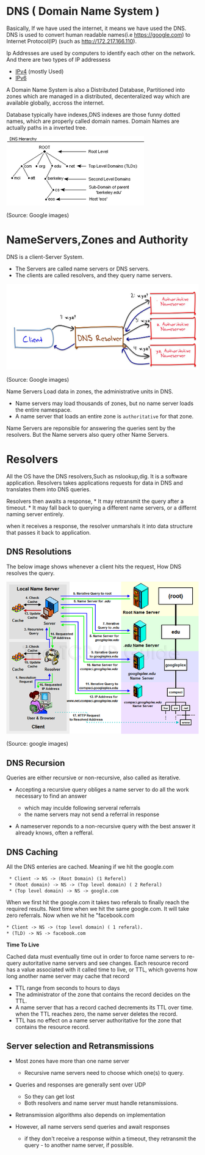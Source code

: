 # DNS ( Domain Name System ) 

   Basically, If we have used the internet, it means we have used the DNS. DNS is used to convert human readable names(i.e https://google.com) to Internet Protocol(IP) (such as http://172.217.166.110).
   
   Ip Addresses are used by computers to identify each other on the network. And there are two types of IP addressess
   
   * [IPv4](https://en.wikipedia.org/wiki/IPv4) (mostly Used)   
   * [IPv6](https://en.wikipedia.org/wiki/IPv6)
   
  
   A Domain Name System is also a Distributed Database, Partitioned into zones which are managed in a distributed, decenteralized way which are available globally, accross the internet.
   
   Database typically have indexes,DNS indexes are those funny dotted names, which are properly called domain names. Domain Names are actually paths in a inverted tree.
   
   ![DNS Tree](https://github.com/DevOpsStuff/Networking/blob/master/dns-hierarchy.gif)
   
   (Source: Google images)
   
 # NameServers,Zones and Authority
 
   DNS is a client-Server System.
   * The Servers are called name servers or DNS servers.
   * The clients are called resolvers, and they query name servers.
   
   ![DNS Resolver to NS](https://github.com/DevOpsStuff/Networking/blob/master/ns.jpg)
   
   (Source: Google images)
   
   Name Servers Load data in zones, the administrative units in DNS.
   * Name servers may load thousands of zones, but no name server loads the entire namespace.
   * A name server that loads an entire zone is `authoritative` for that zone.
   
   Name Servers are reponsible for answering the queries sent by the resolvers. But the Name servers also query other Name Servers.
   
# Resolvers
  
  All the OS have the DNS resolvers,Such as nslookup,dig. It is a software application. Resolvers takes applications requests for data in  DNS and translates them into DNS queries.
  
  Resolvers then awaits a response,
    * It may retransmit the query after a timeout.
    * It may fall back to querying a different name servers, or a differnt naming server entirely.
    
 when it receives a response, the resolver unmarshals it into data structure that passes it back to application.
 
## DNS Resolutions

   The below image shows whenever a client hits the request, How DNS resolves the query.
   
   ![DNSResolution](https://github.com/DevOpsStuff/Networking/blob/master/dnsresolution.png)
   
   (Source: google images)
   
## DNS Recursion

   Queries are either recursive or non-recursive, also called as iterative.
   
   * Accepting a recursive query obliges a name server to do all the work necessary to find an answer
   
      * which may inculde following serveral referrals
      * the name servers may not send a referral in response
      
   * A nameserver reponds to a non-recursive query with the best answer it already knows, often a refferal.
   
## DNS Caching

   All the DNS enteries are cached. Meaning if we hit the google.com
   
     * Client -> NS -> (Root Domain) (1 Referel)
     * (Root domain) -> NS -> (Top level domain) ( 2 Referal)
     * (Top level domain) -> NS -> google.com
     
  When we first hit the google.com it takes two referals to finally reach the required results. Next time when we hit the same google.com. It will take zero referrals. Now when we hit he "facebook.com 
  
    * Client -> NS -> (top level domain) ( 1 referal).
    * (TLD) -> NS -> facebook.com
    
  **Time To Live**
  
  Cached data must eventually time out in order to force name servers to re-query autoritative name servers and see changes. Each resource record has a value associated with it called time to live, or TTL, which governs how long another name server may cache that record
     
  * TTL range from seconds to hours to days
  * The administrator of the zone that contains the record decides on the TTL.
  * A name server that has a record cached decrements its TTL over time. when the TTL reaches zero, the name server deletes the record.
  * TTL has no effect on a name server authoritative for the zone that contains the resource record.

## Server selection and Retransmissions

* Most zones have more than one name server
    * Recursive name servers need to choose which one(s) to query.
  
* Queries and responses are generally sent over UDP 
    * So they can get lost
    * Both resolvers and name server must handle retansmissions.
    
* Retransmission algorithms also depends on implementation

* However, all name servers send queries and await responses
   * if they don't receive a response within a timeout, they retransmit the query - to another name server, if possible.
 
    
     
